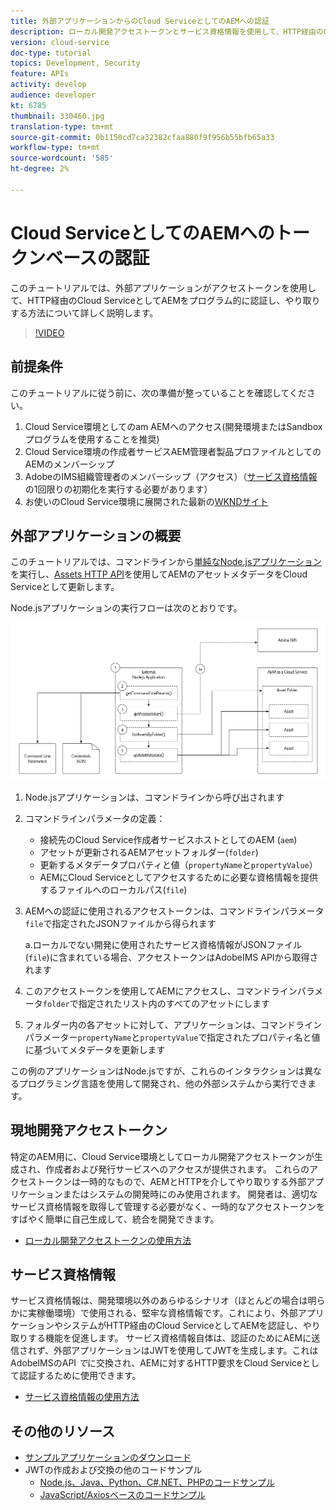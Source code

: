 ```yaml
---
title: 外部アプリケーションからのCloud ServiceとしてのAEMへの認証
description: ローカル開発アクセストークンとサービス資格情報を使用して、HTTP経由のCloud Serviceとして、外部アプリケーションがAEMをプログラムで認証し、やり取りする方法を調べます。
version: cloud-service
doc-type: tutorial
topics: Development, Security
feature: APIs
activity: develop
audience: developer
kt: 6785
thumbnail: 330460.jpg
translation-type: tm+mt
source-git-commit: 0b1150cd7ca32382cfaa880f9f956b55bfb65a33
workflow-type: tm+mt
source-wordcount: '585'
ht-degree: 2%

---
```



# Cloud ServiceとしてのAEMへのトークンベースの認証

このチュートリアルでは、外部アプリケーションがアクセストークンを使用して、HTTP経由のCloud ServiceとしてAEMをプログラム的に認証し、やり取りする方法について詳しく説明します。

>[!VIDEO](https://video.tv.adobe.com/v/330460/?quality=12&learn=on)

## 前提条件

このチュートリアルに従う前に、次の準備が整っていることを確認してください。

1. Cloud Service環境としてのam AEMへのアクセス(開発環境またはSandboxプログラムを使用することを推奨)
1. Cloud Service環境の作成者サービスAEM管理者製品プロファイルとしてのAEMのメンバーシップ
1. AdobeのIMS組織管理者のメンバーシップ（アクセス）（[サービス資格情報](./service-credentials.md)の1回限りの初期化を実行する必要があります）
1. お使いのCloud Service環境に展開された最新の[WKNDサイト](https://github.com/adobe/aem-guides-wknd)

## 外部アプリケーションの概要

このチュートリアルでは、コマンドラインから[単純なNode.jsアプリケーション](./assets/aem-guides_token-authentication-external-application.zip)を実行し、[Assets HTTP API](https://experienceleague.adobe.com/docs/experience-manager-cloud-service/assets/admin/mac-api-assets.html?lang=ja)を使用してAEMのアセットメタデータをCloud Serviceとして更新します。

Node.jsアプリケーションの実行フローは次のとおりです。

![外部アプリケーション](./assets/overview/external-application.png)

1. Node.jsアプリケーションは、コマンドラインから呼び出されます
1. コマンドラインパラメータの定義：
   + 接続先のCloud Service作成者サービスホストとしてのAEM (`aem`)
   + アセットが更新されるAEMアセットフォルダー(`folder`)
   + 更新するメタデータプロパティと値（`propertyName`と`propertyValue`）
   + AEMにCloud Serviceとしてアクセスするために必要な資格情報を提供するファイルへのローカルパス(`file`)
1. AEMへの認証に使用されるアクセストークンは、コマンドラインパラメータ`file`で指定されたJSONファイルから得られます

   a.ローカルでない開発に使用されたサービス資格情報がJSONファイル(`file`)に含まれている場合、アクセストークンはAdobeIMS APIから取得されます
1. このアクセストークンを使用してAEMにアクセスし、コマンドラインパラメータ`folder`で指定されたリスト内のすべてのアセットにします
1. フォルダー内の各アセットに対して、アプリケーションは、コマンドラインパラメーター`propertyName`と`propertyValue`で指定されたプロパティ名と値に基づいてメタデータを更新します

この例のアプリケーションはNode.jsですが、これらのインタラクションは異なるプログラミング言語を使用して開発され、他の外部システムから実行できます。

## 現地開発アクセストークン

特定のAEM用に、Cloud Service環境としてローカル開発アクセストークンが生成され、作成者および発行サービスへのアクセスが提供されます。  これらのアクセストークンは一時的なもので、AEMとHTTPを介してやり取りする外部アプリケーションまたはシステムの開発時にのみ使用されます。 開発者は、適切なサービス資格情報を取得して管理する必要がなく、一時的なアクセストークンをすばやく簡単に自己生成して、統合を開発できます。

+ [ローカル開発アクセストークンの使用方法](./local-development-access-token.md)

## サービス資格情報

サービス資格情報は、開発環境以外のあらゆるシナリオ（ほとんどの場合は明らかに実稼働環境）で使用される、堅牢な資格情報です。これにより、外部アプリケーションやシステムがHTTP経由のCloud ServiceとしてAEMを認証し、やり取りする機能を促進します。 サービス資格情報自体は、認証のためにAEMに送信されず、外部アプリケーションはJWTを使用してJWTを生成します。これはAdobeIMSのAPI _で_&#x200B;に交換され、AEMに対するHTTP要求をCloud Serviceとして認証するために使用できます。

+ [サービス資格情報の使用方法](./service-credentials.md)

## その他のリソース

+ [サンプルアプリケーションのダウンロード](./assets/aem-guides_token-authentication-external-application.zip)
+ JWTの作成および交換の他のコードサンプル
   + [Node.js、Java、Python、C#.NET、PHPのコードサンプル](https://www.adobe.io/authentication/auth-methods.html#!AdobeDocs/adobeio-auth/master/JWT/samples/samples.md)
   + [JavaScript/Axiosベースのコードサンプル](https://github.com/adobe/aemcs-api-client-lib)
